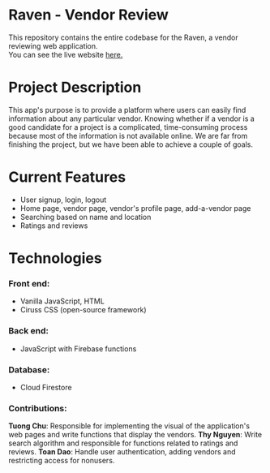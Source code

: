 # Raven - Vendor Review
This repository contains the entire codebase for the Raven, a vendor reviewing web application.</br>
You can see the live website [here.](https://raven-c24a9.web.app/?fbclid=IwAR000y--8E5s2kqgubQ1NxBLO2tis02_qHwLPZkZnwkln1rsAn2gWQll9AE)

# Project Description
This app's purpose is to provide a platform where users can easily find information about any particular vendor. Knowing whether if a vendor is a good candidate for a project is a complicated, time-consuming process because most of the information is not available online. We are far from finishing the project, but we have been able to achieve a couple of goals.

# Current Features
- User signup, login, logout
- Home page, vendor page, vendor's profile page, add-a-vendor page
- Searching based on name and location
- Ratings and reviews 
# Technologies 
### Front end: 
- Vanilla JavaScript, HTML
- Ciruss CSS (open-source framework)
### Back end:
- JavaScript with Firebase functions
### Database:
- Cloud Firestore
### Contributions:
<b>Tuong Chu</b>: Responsible for implementing the visual of the application's web pages and write functions that display the vendors.
<b>Thy Nguyen</b>: Write search algorithm and responsible for functions related to ratings and reviews.
<b>Toan Dao</b>: Handle user authentication, adding vendors and restricting access for nonusers.
